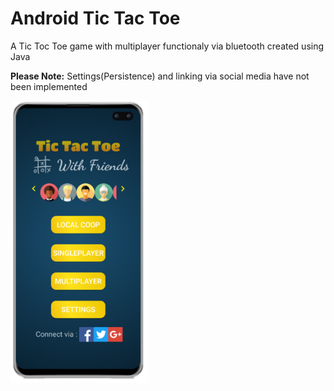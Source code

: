 # Android Tic Tac Toe

<p>A Tic Toc Toe game with multiplayer functionaly via bluetooth created using Java </p>

<b>Please Note:</b> Settings(Persistence) and linking via social media have not been implemented

<img src="https://github.com/Razibs/AndoridTicTacToe/blob/master/screenshots/homeScreen.png" width="220">

